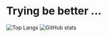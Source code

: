 # Trying be better ...
![Top Langs](https://github-readme-stats.vercel.app/api/top-langs/?username=matinxht)
![GitHub stats](https://github-readme-stats.vercel.app/api?username=matinxht)
